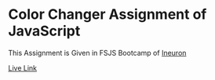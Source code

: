 # Color Changer Assignment of JavaScript

This Assignment is Given in FSJS Bootcamp of [Ineuron](https://ineuron.ai/)

[Live Link]()